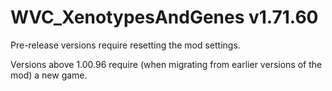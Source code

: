 # WVC_XenotypesAndGenes v1.71.60
 
Pre-release versions require resetting the mod settings.

Versions above 1.00.96 require (when migrating from earlier versions of the mod) a new game.
